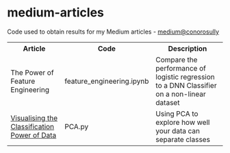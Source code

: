 # medium-articles
Code used to obtain results for my Medium articles - [medium@conorosully](https://medium.com/@conorosully)

<table>
  <tr>
    <th><span style="font-weight:bold">Article</span></th>
    <th><span style="font-weight:bold">Code</span></th>
    <th><span style="font-weight:bold">Description</span></th>
  </tr>
  <tr>
    <td>The Power of Feature Engineering</td>
    <td>feature_engineering.ipynb</td>
    <td>Compare the performance of logistic regression to a DNN Classifier on a non-linear dataset</td>
  </tr>
  
  <tr>
    <td> <a href="https://medium.com/p/54f5273f640/edit"> Visualising the Classification Power of Data </a></td>
    <td>PCA.py</td>
    <td>Using PCA to explore how well your data can separate classes</td>
  </tr>
  
</table>
